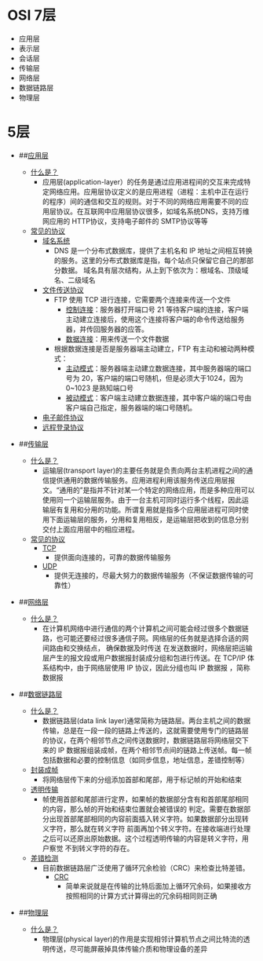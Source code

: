 # OSI 7层

- 应用层
- 表示层
- 会话层
- 传输层
- 网络层
- 数据链路层
- 物理层

# 5层

- ##[应用层]()
  - [什么是？]()
    - 应用层(application-layer）的任务是通过应用进程间的交互来完成特定网络应用。应用层协议定义的是应用进程（进程：主机中正在运行的程序）间的通信和交互的规则。对于不同的网络应用需要不同的应用层协议。在互联网中应用层协议很多，如域名系统DNS，支持万维网应用的 HTTP协议，支持电子邮件的 SMTP协议等等
  - [常见的协议]()
    - [域名系统]()
       - DNS 是一个分布式数据库，提供了主机名和 IP 地址之间相互转换的服务。这里的分布式数据库是指，每个站点只保留它自己的那部分数据。
        域名具有层次结构，从上到下依次为：根域名、顶级域名、二级域名
    - [文件传送协议]()
      - FTP 使用 TCP 进行连接，它需要两个连接来传送一个文件
        - [控制连接]()：服务器打开端口号 21 等待客户端的连接，客户端主动建立连接后，使用这个连接将客户端的命令传送给服务器，并传回服务器的应答。
        - [数据连接]()：用来传送一个文件数据 
      - 根据数据连接是否是服务器端主动建立，FTP 有主动和被动两种模式：
        - [主动模式]()：服务器端主动建立数据连接，其中服务器端的端口号为 20，客户端的端口号随机，但是必须大于1024，因为 0~1023 是熟知端口号
        - [被动模式]()：客户端主动建立数据连接，其中客户端的端口号由客户端自己指定，服务器端的端口号随机。
    - [电子邮件协议]()
    - [远程登录协议]()
    
- ##[传输层]()
  - [什么是？]()
    - 运输层(transport layer)的主要任务就是负责向两台主机进程之间的通信提供通用的数据传输服务。应用进程利用该服务传送应用层报文。“通用的”是指并不针对某一个特定的网络应用，而是多种应用可以使用同一个运输层服务。由于一台主机可同时运行多个线程，因此运输层有复用和分用的功能。所谓复用就是指多个应用层进程可同时使用下面运输层的服务，分用和复用相反，是运输层把收到的信息分别交付上面应用层中的相应进程。
  - [常见的协议]()
    - [TCP]()
      - 提供面向连接的，可靠的数据传输服务
    - [UDP]()
      - 提供无连接的，尽最大努力的数据传输服务（不保证数据传输的可靠性）
- ##[网络层]()
  - [什么是？]()
    - 在计算机网络中进行通信的两个计算机之间可能会经过很多个数据链路，也可能还要经过很多通信子网。网络层的任务就是选择合适的网间路由和交换结点， 确保数据及时传送 在发送数据时，网络层把运输层产生的报文段或用户数据报封装成分组和包进行传送。在 TCP/IP 体系结构中，由于网络层使用 IP 协议，因此分组也叫 IP 数据报 ，简称 数据报
- ##[数据链路层]()
  - [什么是？]()
    - 数据链路层(data link layer)通常简称为链路层。两台主机之间的数据传输，总是在一段一段的链路上传送的，这就需要使用专门的链路层的协议，在两个相邻节点之间传送数据时，数据链路层将网络层交下来的 IP 数据报组装成帧，在两个相邻节点间的链路上传送帧。每一帧包括数据和必要的控制信息（如同步信息，地址信息，差错控制等）
  - [封装成帧]()
    - 将网络层传下来的分组添加首部和尾部，用于标记帧的开始和结束
  - [透明传输]()
    - 帧使用首部和尾部进行定界，如果帧的数据部分含有和首部尾部相同的内容，那么帧的开始和结束位置就会被错误的
    判定。需要在数据部分出现首部尾部相同的内容前面插入转义字符。如果数据部分出现转义字符，那么就在转义字符
    前面再加个转义字符。在接收端进行处理之后可以还原出原始数据。这个过程透明传输的内容是转义字符，用户察觉
    不到转义字符的存在。
  - [差错检测]()
    - 目前数据链路层广泛使用了循环冗余检验（CRC）来检查比特差错。
      - [CRC]()
        - 简单来说就是在传输的比特后面加上循环冗余码，如果接收方按照相同的计算方式计算得出的冗余码相同则正确  
- ##[物理层]()
  - [什么是？]()  
    - 物理层(physical layer)的作用是实现相邻计算机节点之间比特流的透明传送，尽可能屏蔽掉具体传输介质和物理设备的差异